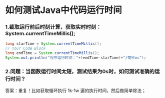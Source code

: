 # 如何测试Java中代码运行时间

### 1.截取运行前后时刻计算，获取实时时刻：System.currentTimeMillis();

```java
long starTime = System.currentTimeMillis();
// Your Code Block
long endTime = System.currentTimeMillis();
System.out.println("程序运行时间："+(endTime-starTime)+"/毫秒ms");
```

### 2.问题：当函数运行时间太短，测试结果为0s时，如何测试准确的运行时间？

答案：重复！比如获取循环执行 1k-1w 遍的执行时间，然后做简单除法；

